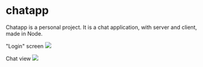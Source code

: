 # chatapp

Chatapp is a personal project. It is a chat application, with server and client, made in Node.


"Login" screen
![](https://i.imgur.com/eijiFCD.png)

Chat view
![](https://i.imgur.com/C9AFJZ4.png)